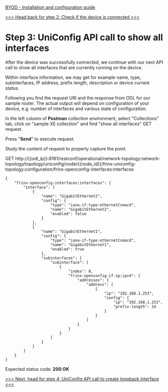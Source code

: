 [BYOD - Installation and configuration guide](Learning-Labs/frinx-learning-labs/labs/01-labs-01-odl-uniconfig-first-steps/byod.html)

[>>> Head back for step 2: Check if the device is connected <<<](Learning-Labs/frinx-learning-labs/labs/01-labs-01-odl-uniconfig-first-steps/2.md)  

# Step 3: UniConfig API call to show all interfaces

After the device was successfully connected, we continue with our next API call to show all interfaces that are currently running on the device.  

Within interface information, we may get for example name, type, subinterfaces, IP address, prefix length, description or device current status.  

Following you find the request URI and the response from ODL for our sample router. The actual output will depend on configuration of your device, e.g. number of interfaces and various state of configuration.  

In the left column of **Postman** collection environment, select "Collections" tab, click on "sample XE collection" and find "show all interfaces" GET request.

Press "**Send**" to execute request.

Study the content of request to properly capture the point. 

GET http://{{odl_ip}}:8181/restconf/operational/network-topology:network-topology/topology/uniconfig/node/{{node_id}}/frinx-uniconfig-topology:configuration/frinx-openconfig-interfaces:interfaces  

```
{
    "frinx-openconfig-interfaces:interfaces": {
        "interface": [
            {
                "name": "GigabitEthernet2",
                "config": {
                    "type": "iana-if-type:ethernetCsmacd",
                    "name": "GigabitEthernet2",
                    "enabled": false
                }
            },
            {
                "name": "GigabitEthernet1",
                "config": {
                    "type": "iana-if-type:ethernetCsmacd",
                    "name": "GigabitEthernet1",
                    "enabled": true
                },
                "subinterfaces": {
                    "subinterface": [
                        {
                            "index": 0,
                            "frinx-openconfig-if-ip:ipv4": {
                                "addresses": {
                                    "address": [
                                        {
                                            "ip": "192.168.1.253",
                                            "config": {
                                                "ip": "192.168.1.253",
                                                "prefix-length": 24
                                            }
                                        }
                                    ]
                                }
                            }
                        }
                    ]
                }
            }
        ]
    }
}
```
Expected status code: **200 OK**

[>>> Next, head for step 4: UniConfig API call to create loopback interface <<<](Learning-Labs/frinx-learning-labs/labs/01-labs-01-odl-uniconfig-first-steps/4.md)  
